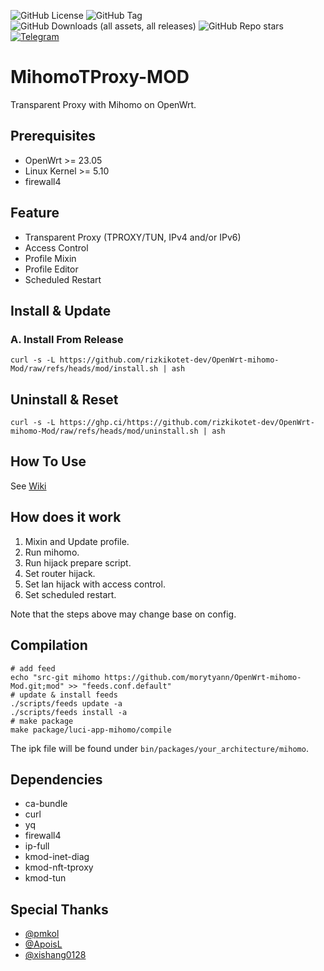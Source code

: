 ![GitHub License](https://img.shields.io/github/license/morytyann/OpenWrt-mihomo?style=for-the-badge&logo=github) ![GitHub Tag](https://img.shields.io/github/v/release/rizkikotet-dev/OpenWrt-mihomo-Mod?style=for-the-badge&logo=github) ![GitHub Downloads (all assets, all releases)](https://img.shields.io/github/downloads/rizkikotet-dev/OpenWrt-mihomo-Mod/total?style=for-the-badge&logo=github) ![GitHub Repo stars](https://img.shields.io/github/stars/rizkikotet-dev/OpenWrt-mihomo-Mod?style=for-the-badge&logo=github) [![Telegram](https://img.shields.io/badge/Contact-Telegram-26A5E4?style=for-the-badge&logo=telegram)](https://t.me/RizkiKotet)

# MihomoTProxy-MOD

Transparent Proxy with Mihomo on OpenWrt.

## Prerequisites

- OpenWrt >= 23.05
- Linux Kernel >= 5.10
- firewall4

## Feature

- Transparent Proxy (TPROXY/TUN, IPv4 and/or IPv6)
- Access Control
- Profile Mixin
- Profile Editor
- Scheduled Restart

## Install & Update

### A. Install From Release

```shell
curl -s -L https://github.com/rizkikotet-dev/OpenWrt-mihomo-Mod/raw/refs/heads/mod/install.sh | ash
```

## Uninstall & Reset

```shell
curl -s -L https://ghp.ci/https://github.com/rizkikotet-dev/OpenWrt-mihomo-Mod/raw/refs/heads/mod/uninstall.sh | ash
```

## How To Use

See [Wiki](https://github.com/morytyann/OpenWrt-mihomo/wiki)

## How does it work

1. Mixin and Update profile.
2. Run mihomo.
3. Run hijack prepare script.
4. Set router hijack.
5. Set lan hijack with access control.
6. Set scheduled restart.

Note that the steps above may change base on config.

## Compilation

```shell
# add feed
echo "src-git mihomo https://github.com/morytyann/OpenWrt-mihomo-Mod.git;mod" >> "feeds.conf.default"
# update & install feeds
./scripts/feeds update -a
./scripts/feeds install -a
# make package
make package/luci-app-mihomo/compile
```

The ipk file will be found under `bin/packages/your_architecture/mihomo`.

## Dependencies

- ca-bundle
- curl
- yq
- firewall4
- ip-full
- kmod-inet-diag
- kmod-nft-tproxy
- kmod-tun

## Special Thanks

- [@pmkol](https://github.com/pmkol)
- [@ApoisL](https://github.com/vernlau)
- [@xishang0128](https://github.com/xishang0128)
